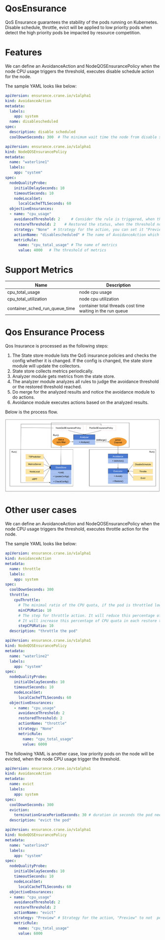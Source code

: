 # QosEnsurance
QoS Ensurance guarantees the stability of the pods running on Kubernetes.
Disable schedule, throttle, evict will be applied to low priority pods when detect the high priority pods be impacted by resource competition.

# Features

We can define an AvoidanceAction and NodeQOSEnsurancePolicy when the node CPU usage triggers the threshold, executes
disable schedule action for the node.

The sample YAML looks like below:

```yaml
apiVersion: ensurance.crane.io/v1alpha1
kind: AvoidanceAction
metadata:
  labels:
    app: system
  name: disablescheduled
spec:
  description: disable scheduled
  coolDownSeconds: 300  # The minimum wait time the node from disable scheduling status to normal status
```

```yaml
apiVersion: ensurance.crane.io/v1alpha1
kind: NodeQOSEnsurancePolicy
metadata:
  name: "waterline1"
  labels:
    app: "system"
spec:
  nodeQualityProbe: 
    initialDelaySeconds: 10
    timeoutSeconds: 10
    nodeLocalGet:
      localCacheTTLSeconds: 60
  objectiveEnsurances:
  - name: "cpu_usage"
    avoidanceThreshold: 2     # Consider the rule is triggered, when the threshold reached continued so many times
    restoreThreshold: 2    # Restored the status, when the threshold not reached continued so many times
    strategy: "None"  # Strategy for the action, you can set it "Preview" to not  perform actually
    actionName: "disablescheduled" # The name of AvoidanceAction which be associated
    metricRule:
      name: "cpu_total_usage" # The name of metrics
      value: 4000   # The threshold of metrics
```

# Support Metrics

Name     | Description 
---------|-------------
cpu_total_usage | node cpu usage 
cpu_total_utilization | node cpu utilization 
container_sched_run_queue_time | container total threads cost time waiting in the run queue 


# Qos Ensurance Process
Qos Insurance is processed as the following steps:
1. The State store module lists the QoS insurance policies and checks the config whether it is changed. If the config is changed, the state store module will update the collectors.
2. State store collects metrics periodically.
3. Analyzer module gets metrics from the state store.
4. The analyzer module analyzes all rules to judge the avoidance threshold or the restored threshold reached.
5. Do merge for the analyzed results and notice the avoidance module to do actions.
6. Avoidance module executes actions based on the analyzed results.

Below is the process flow.
<div align="center"><img src="../images/crane-qos-ensurance.png" style="width:900px;" /></div>

# Other user cases
We can define an AvoidanceAction and NodeQOSEnsurancePolicy when the node CPU usage triggers the threshold, executes
throttle action for the node.

The sample YAML looks like below:

```yaml
apiVersion: ensurance.crane.io/v1alpha1
kind: AvoidanceAction
metadata:
  name: throttle
  labels:
    app: system
spec:
  coolDownSeconds: 300
  throttle:
    cpuThrottle:
      # The minimal ratio of the CPU quota, if the pod is throttled lower than this ratio, it will be set to this ratio.
      minCPURatio: 10
      # The step for throttle action. It will reduce this percentage of CPU quota in each avoidance trigger.
      # It will increase this percentage of CPU quota in each restore trigger.
      stepCPURatio: 10  
  description: "throttle the pod"
```

```yaml
apiVersion: ensurance.crane.io/v1alpha1
kind: NodeQOSEnsurancePolicy
metadata:
  name: "waterline2"
  labels:
    app: "system"
spec:
  nodeQualityProbe:
    initialDelaySeconds: 10
    timeoutSeconds: 10
    nodeLocalGet:
      localCacheTTLSeconds: 60
  objectiveEnsurances:
    - name: "cpu_usage"
      avoidanceThreshold: 2
      restoredThreshold: 2
      actionName: "throttle"
      strategy: "None"
      metricRule:
        name: "cpu_total_usage"
        value: 6000
```

The following YAML is another case, low priority pods on the node will  be evicted, when the node CPU usage trigger the threshold.

```yaml
apiVersion: ensurance.crane.io/v1alpha1
kind: AvoidanceAction
metadata:
  name: evict
  labels:
    app: system
spec:
  coolDownSeconds: 300
  eviction:
    terminationGracePeriodSeconds: 30 # duration in seconds the pod needs to terminate gracefully.
  description: "evict the pod"
```

```yaml
apiVersion: ensurance.crane.io/v1alpha1
kind: NodeQOSEnsurancePolicy
metadata:
  name: "waterline3"
  labels:
    app: "system"
spec:
  nodeQualityProbe: 
    initialDelaySeconds: 10
    timeoutSeconds: 10
    nodeLocalGet:
      localCacheTTLSeconds: 60
  objectiveEnsurances:
  - name: "cpu_usage"
    avoidanceThreshold: 2
    restoreThreshold: 2
    actionName: "evict"
    strategy: "Preview" # Strategy for the action, "Preview" to not  perform actually
    metricRule:
      name: "cpu_total_usage"
      value: 6000
```